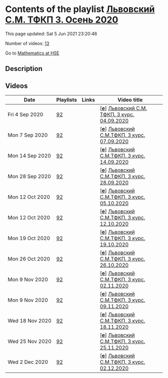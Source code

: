 # Contents of the playlist [Львовский С.М. ТФКП 3. Осень 2020](https://www.youtube.com/playlist?list=PLq3E5oubNNoCZExq0wcc5x0u3OBlnn0k0)

This page updated: Sat 5 Jun 2021 23:20:46

Number of videos: [13](#videos)

Go to [Mathematics at HSE](../README.md)

## Description



## Videos

|Date|Playlists|Links|Video title|
|---|---|---|---|
| Fri&nbsp;4&nbsp;Sep&nbsp;2020 | [92](../playlists/92 "Львовский С.М. ТФКП 3. Осень 2020") |  | [[**e**](https://studio.youtube.com/video/S6SLmsCQabQ/edit "Edit")] [Львовский С.М. ТФКП. 3 курс. 04.09.2020](https://www.youtube.com/watch?v=S6SLmsCQabQ&list=PLq3E5oubNNoCZExq0wcc5x0u3OBlnn0k0) |
| Mon&nbsp;7&nbsp;Sep&nbsp;2020 | [92](../playlists/92 "Львовский С.М. ТФКП 3. Осень 2020") |  | [[**e**](https://studio.youtube.com/video/ZNp2JVf_d5Q/edit "Edit")] [Львовский С.М.ТФКП. 3 курс. 07.09.2020](https://www.youtube.com/watch?v=ZNp2JVf_d5Q&list=PLq3E5oubNNoCZExq0wcc5x0u3OBlnn0k0) |
| Mon&nbsp;14&nbsp;Sep&nbsp;2020 | [92](../playlists/92 "Львовский С.М. ТФКП 3. Осень 2020") |  | [[**e**](https://studio.youtube.com/video/Ew9qIyIIV-A/edit "Edit")] [Львовский С.М.ТФКП. 3 курс. 14.09.2020](https://www.youtube.com/watch?v=Ew9qIyIIV-A&list=PLq3E5oubNNoCZExq0wcc5x0u3OBlnn0k0 "Просим извинить за плохой звук в первой трети лекции. Эта часть будет перезаписана и выложена через неделю") |
| Mon&nbsp;28&nbsp;Sep&nbsp;2020 | [92](../playlists/92 "Львовский С.М. ТФКП 3. Осень 2020") |  | [[**e**](https://studio.youtube.com/video/RMEbEBMt-gU/edit "Edit")] [Львовский С.М.ТФКП. 3 курс. 28.09.2020](https://www.youtube.com/watch?v=RMEbEBMt-gU&list=PLq3E5oubNNoCZExq0wcc5x0u3OBlnn0k0) |
| Mon&nbsp;12&nbsp;Oct&nbsp;2020 | [92](../playlists/92 "Львовский С.М. ТФКП 3. Осень 2020") |  | [[**e**](https://studio.youtube.com/video/H6NiB3KRjXQ/edit "Edit")] [Львовский С.М.ТФКП. 3 курс. 05.10.2020](https://www.youtube.com/watch?v=H6NiB3KRjXQ&list=PLq3E5oubNNoCZExq0wcc5x0u3OBlnn0k0) |
| Mon&nbsp;12&nbsp;Oct&nbsp;2020 | [92](../playlists/92 "Львовский С.М. ТФКП 3. Осень 2020") |  | [[**e**](https://studio.youtube.com/video/WApsdG-ED-Y/edit "Edit")] [Львовский С.М.ТФКП. 3 курс. 12.10.2020](https://www.youtube.com/watch?v=WApsdG-ED-Y&list=PLq3E5oubNNoCZExq0wcc5x0u3OBlnn0k0) |
| Mon&nbsp;19&nbsp;Oct&nbsp;2020 | [92](../playlists/92 "Львовский С.М. ТФКП 3. Осень 2020") |  | [[**e**](https://studio.youtube.com/video/JbRfaN8hufo/edit "Edit")] [Львовский С.М.ТФКП. 3 курс. 19.10.2020](https://www.youtube.com/watch?v=JbRfaN8hufo&list=PLq3E5oubNNoCZExq0wcc5x0u3OBlnn0k0) |
| Mon&nbsp;26&nbsp;Oct&nbsp;2020 | [92](../playlists/92 "Львовский С.М. ТФКП 3. Осень 2020") |  | [[**e**](https://studio.youtube.com/video/0ajK2e1HE3M/edit "Edit")] [Львовский С.М.ТФКП. 3 курс. 26.10.2020](https://www.youtube.com/watch?v=0ajK2e1HE3M&list=PLq3E5oubNNoCZExq0wcc5x0u3OBlnn0k0) |
| Mon&nbsp;9&nbsp;Nov&nbsp;2020 | [92](../playlists/92 "Львовский С.М. ТФКП 3. Осень 2020") |  | [[**e**](https://studio.youtube.com/video/a4Zj1OVFPag/edit "Edit")] [Львовский С.М.ТФКП. 3 курс. 02.11.2020](https://www.youtube.com/watch?v=a4Zj1OVFPag&list=PLq3E5oubNNoCZExq0wcc5x0u3OBlnn0k0) |
| Mon&nbsp;9&nbsp;Nov&nbsp;2020 | [92](../playlists/92 "Львовский С.М. ТФКП 3. Осень 2020") |  | [[**e**](https://studio.youtube.com/video/fVlspEuIW6o/edit "Edit")] [Львовский С.М.ТФКП. 3 курс. 09.11.2020](https://www.youtube.com/watch?v=fVlspEuIW6o&list=PLq3E5oubNNoCZExq0wcc5x0u3OBlnn0k0) |
| Wed&nbsp;18&nbsp;Nov&nbsp;2020 | [92](../playlists/92 "Львовский С.М. ТФКП 3. Осень 2020") |  | [[**e**](https://studio.youtube.com/video/Uyy4p5lmzjI/edit "Edit")] [Львовский С.М.ТФКП. 3 курс. 18.11.2020](https://www.youtube.com/watch?v=Uyy4p5lmzjI&list=PLq3E5oubNNoCZExq0wcc5x0u3OBlnn0k0) |
| Wed&nbsp;25&nbsp;Nov&nbsp;2020 | [92](../playlists/92 "Львовский С.М. ТФКП 3. Осень 2020") |  | [[**e**](https://studio.youtube.com/video/ycmFOQ23IzU/edit "Edit")] [Львовский С.М.ТФКП. 3 курс. 25.11.2020](https://www.youtube.com/watch?v=ycmFOQ23IzU&list=PLq3E5oubNNoCZExq0wcc5x0u3OBlnn0k0) |
| Wed&nbsp;2&nbsp;Dec&nbsp;2020 | [92](../playlists/92 "Львовский С.М. ТФКП 3. Осень 2020") |  | [[**e**](https://studio.youtube.com/video/zAI5Dx4mC5c/edit "Edit")] [Львовский С.М.ТФКП. 3 курс. 02.12.2020](https://www.youtube.com/watch?v=zAI5Dx4mC5c&list=PLq3E5oubNNoCZExq0wcc5x0u3OBlnn0k0) |
